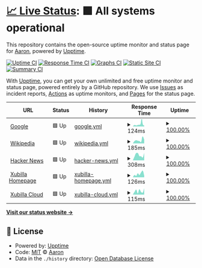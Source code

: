 # [📈 Live Status](https://upptime.xubilla.me): <!--live status--> **🟩 All systems operational**

This repository contains the open-source uptime monitor and status page for [Aaron](xubilla.me), powered by [Upptime](https://github.com/upptime/upptime).

[![Uptime CI](https://github.com/node0505/upptime/workflows/Uptime%20CI/badge.svg)](https://github.com/node0505/upptime/actions?query=workflow%3A%22Uptime+CI%22)
[![Response Time CI](https://github.com/node0505/upptime/workflows/Response%20Time%20CI/badge.svg)](https://github.com/node0505/upptime/actions?query=workflow%3A%22Response+Time+CI%22)
[![Graphs CI](https://github.com/node0505/upptime/workflows/Graphs%20CI/badge.svg)](https://github.com/node0505/upptime/actions?query=workflow%3A%22Graphs+CI%22)
[![Static Site CI](https://github.com/node0505/upptime/workflows/Static%20Site%20CI/badge.svg)](https://github.com/node0505/upptime/actions?query=workflow%3A%22Static+Site+CI%22)
[![Summary CI](https://github.com/node0505/upptime/workflows/Summary%20CI/badge.svg)](https://github.com/node0505/upptime/actions?query=workflow%3A%22Summary+CI%22)

With [Upptime](https://upptime.js.org), you can get your own unlimited and free uptime monitor and status page, powered entirely by a GitHub repository. We use [Issues](https://github.com/node0505/upptime/issues) as incident reports, [Actions](https://github.com/node0505/upptime/actions) as uptime monitors, and [Pages](https://upptime.xubilla.me) for the status page.

<!--start: status pages-->
<!-- This summary is generated by Upptime (https://github.com/upptime/upptime) -->
<!-- Do not edit this manually, your changes will be overwritten -->
<!-- prettier-ignore -->
| URL | Status | History | Response Time | Uptime |
| --- | ------ | ------- | ------------- | ------ |
| <img alt="" src="https://icons.duckduckgo.com/ip3/www.google.com.ico" height="13"> [Google](https://www.google.com) | 🟩 Up | [google.yml](https://github.com/node0505/upptime/commits/HEAD/history/google.yml) | <details><summary><img alt="Response time graph" src="./graphs/google/response-time-week.png" height="20"> 124ms</summary><br><a href="https://upptime.xubilla.me/history/google"><img alt="Response time 126" src="https://img.shields.io/endpoint?url=https%3A%2F%2Fraw.githubusercontent.com%2Fnode0505%2Fupptime%2FHEAD%2Fapi%2Fgoogle%2Fresponse-time.json"></a><br><a href="https://upptime.xubilla.me/history/google"><img alt="24-hour response time 200" src="https://img.shields.io/endpoint?url=https%3A%2F%2Fraw.githubusercontent.com%2Fnode0505%2Fupptime%2FHEAD%2Fapi%2Fgoogle%2Fresponse-time-day.json"></a><br><a href="https://upptime.xubilla.me/history/google"><img alt="7-day response time 124" src="https://img.shields.io/endpoint?url=https%3A%2F%2Fraw.githubusercontent.com%2Fnode0505%2Fupptime%2FHEAD%2Fapi%2Fgoogle%2Fresponse-time-week.json"></a><br><a href="https://upptime.xubilla.me/history/google"><img alt="30-day response time 131" src="https://img.shields.io/endpoint?url=https%3A%2F%2Fraw.githubusercontent.com%2Fnode0505%2Fupptime%2FHEAD%2Fapi%2Fgoogle%2Fresponse-time-month.json"></a><br><a href="https://upptime.xubilla.me/history/google"><img alt="1-year response time 126" src="https://img.shields.io/endpoint?url=https%3A%2F%2Fraw.githubusercontent.com%2Fnode0505%2Fupptime%2FHEAD%2Fapi%2Fgoogle%2Fresponse-time-year.json"></a></details> | <details><summary><a href="https://upptime.xubilla.me/history/google">100.00%</a></summary><a href="https://upptime.xubilla.me/history/google"><img alt="All-time uptime 100.00%" src="https://img.shields.io/endpoint?url=https%3A%2F%2Fraw.githubusercontent.com%2Fnode0505%2Fupptime%2FHEAD%2Fapi%2Fgoogle%2Fuptime.json"></a><br><a href="https://upptime.xubilla.me/history/google"><img alt="24-hour uptime 100.00%" src="https://img.shields.io/endpoint?url=https%3A%2F%2Fraw.githubusercontent.com%2Fnode0505%2Fupptime%2FHEAD%2Fapi%2Fgoogle%2Fuptime-day.json"></a><br><a href="https://upptime.xubilla.me/history/google"><img alt="7-day uptime 100.00%" src="https://img.shields.io/endpoint?url=https%3A%2F%2Fraw.githubusercontent.com%2Fnode0505%2Fupptime%2FHEAD%2Fapi%2Fgoogle%2Fuptime-week.json"></a><br><a href="https://upptime.xubilla.me/history/google"><img alt="30-day uptime 100.00%" src="https://img.shields.io/endpoint?url=https%3A%2F%2Fraw.githubusercontent.com%2Fnode0505%2Fupptime%2FHEAD%2Fapi%2Fgoogle%2Fuptime-month.json"></a><br><a href="https://upptime.xubilla.me/history/google"><img alt="1-year uptime 100.00%" src="https://img.shields.io/endpoint?url=https%3A%2F%2Fraw.githubusercontent.com%2Fnode0505%2Fupptime%2FHEAD%2Fapi%2Fgoogle%2Fuptime-year.json"></a></details>
| <img alt="" src="https://icons.duckduckgo.com/ip3/en.wikipedia.org.ico" height="13"> [Wikipedia](https://en.wikipedia.org) | 🟩 Up | [wikipedia.yml](https://github.com/node0505/upptime/commits/HEAD/history/wikipedia.yml) | <details><summary><img alt="Response time graph" src="./graphs/wikipedia/response-time-week.png" height="20"> 185ms</summary><br><a href="https://upptime.xubilla.me/history/wikipedia"><img alt="Response time 209" src="https://img.shields.io/endpoint?url=https%3A%2F%2Fraw.githubusercontent.com%2Fnode0505%2Fupptime%2FHEAD%2Fapi%2Fwikipedia%2Fresponse-time.json"></a><br><a href="https://upptime.xubilla.me/history/wikipedia"><img alt="24-hour response time 214" src="https://img.shields.io/endpoint?url=https%3A%2F%2Fraw.githubusercontent.com%2Fnode0505%2Fupptime%2FHEAD%2Fapi%2Fwikipedia%2Fresponse-time-day.json"></a><br><a href="https://upptime.xubilla.me/history/wikipedia"><img alt="7-day response time 185" src="https://img.shields.io/endpoint?url=https%3A%2F%2Fraw.githubusercontent.com%2Fnode0505%2Fupptime%2FHEAD%2Fapi%2Fwikipedia%2Fresponse-time-week.json"></a><br><a href="https://upptime.xubilla.me/history/wikipedia"><img alt="30-day response time 207" src="https://img.shields.io/endpoint?url=https%3A%2F%2Fraw.githubusercontent.com%2Fnode0505%2Fupptime%2FHEAD%2Fapi%2Fwikipedia%2Fresponse-time-month.json"></a><br><a href="https://upptime.xubilla.me/history/wikipedia"><img alt="1-year response time 209" src="https://img.shields.io/endpoint?url=https%3A%2F%2Fraw.githubusercontent.com%2Fnode0505%2Fupptime%2FHEAD%2Fapi%2Fwikipedia%2Fresponse-time-year.json"></a></details> | <details><summary><a href="https://upptime.xubilla.me/history/wikipedia">100.00%</a></summary><a href="https://upptime.xubilla.me/history/wikipedia"><img alt="All-time uptime 100.00%" src="https://img.shields.io/endpoint?url=https%3A%2F%2Fraw.githubusercontent.com%2Fnode0505%2Fupptime%2FHEAD%2Fapi%2Fwikipedia%2Fuptime.json"></a><br><a href="https://upptime.xubilla.me/history/wikipedia"><img alt="24-hour uptime 100.00%" src="https://img.shields.io/endpoint?url=https%3A%2F%2Fraw.githubusercontent.com%2Fnode0505%2Fupptime%2FHEAD%2Fapi%2Fwikipedia%2Fuptime-day.json"></a><br><a href="https://upptime.xubilla.me/history/wikipedia"><img alt="7-day uptime 100.00%" src="https://img.shields.io/endpoint?url=https%3A%2F%2Fraw.githubusercontent.com%2Fnode0505%2Fupptime%2FHEAD%2Fapi%2Fwikipedia%2Fuptime-week.json"></a><br><a href="https://upptime.xubilla.me/history/wikipedia"><img alt="30-day uptime 100.00%" src="https://img.shields.io/endpoint?url=https%3A%2F%2Fraw.githubusercontent.com%2Fnode0505%2Fupptime%2FHEAD%2Fapi%2Fwikipedia%2Fuptime-month.json"></a><br><a href="https://upptime.xubilla.me/history/wikipedia"><img alt="1-year uptime 100.00%" src="https://img.shields.io/endpoint?url=https%3A%2F%2Fraw.githubusercontent.com%2Fnode0505%2Fupptime%2FHEAD%2Fapi%2Fwikipedia%2Fuptime-year.json"></a></details>
| <img alt="" src="https://icons.duckduckgo.com/ip3/news.ycombinator.com.ico" height="13"> [Hacker News](https://news.ycombinator.com) | 🟩 Up | [hacker-news.yml](https://github.com/node0505/upptime/commits/HEAD/history/hacker-news.yml) | <details><summary><img alt="Response time graph" src="./graphs/hacker-news/response-time-week.png" height="20"> 308ms</summary><br><a href="https://upptime.xubilla.me/history/hacker-news"><img alt="Response time 313" src="https://img.shields.io/endpoint?url=https%3A%2F%2Fraw.githubusercontent.com%2Fnode0505%2Fupptime%2FHEAD%2Fapi%2Fhacker-news%2Fresponse-time.json"></a><br><a href="https://upptime.xubilla.me/history/hacker-news"><img alt="24-hour response time 428" src="https://img.shields.io/endpoint?url=https%3A%2F%2Fraw.githubusercontent.com%2Fnode0505%2Fupptime%2FHEAD%2Fapi%2Fhacker-news%2Fresponse-time-day.json"></a><br><a href="https://upptime.xubilla.me/history/hacker-news"><img alt="7-day response time 308" src="https://img.shields.io/endpoint?url=https%3A%2F%2Fraw.githubusercontent.com%2Fnode0505%2Fupptime%2FHEAD%2Fapi%2Fhacker-news%2Fresponse-time-week.json"></a><br><a href="https://upptime.xubilla.me/history/hacker-news"><img alt="30-day response time 311" src="https://img.shields.io/endpoint?url=https%3A%2F%2Fraw.githubusercontent.com%2Fnode0505%2Fupptime%2FHEAD%2Fapi%2Fhacker-news%2Fresponse-time-month.json"></a><br><a href="https://upptime.xubilla.me/history/hacker-news"><img alt="1-year response time 313" src="https://img.shields.io/endpoint?url=https%3A%2F%2Fraw.githubusercontent.com%2Fnode0505%2Fupptime%2FHEAD%2Fapi%2Fhacker-news%2Fresponse-time-year.json"></a></details> | <details><summary><a href="https://upptime.xubilla.me/history/hacker-news">100.00%</a></summary><a href="https://upptime.xubilla.me/history/hacker-news"><img alt="All-time uptime 100.00%" src="https://img.shields.io/endpoint?url=https%3A%2F%2Fraw.githubusercontent.com%2Fnode0505%2Fupptime%2FHEAD%2Fapi%2Fhacker-news%2Fuptime.json"></a><br><a href="https://upptime.xubilla.me/history/hacker-news"><img alt="24-hour uptime 100.00%" src="https://img.shields.io/endpoint?url=https%3A%2F%2Fraw.githubusercontent.com%2Fnode0505%2Fupptime%2FHEAD%2Fapi%2Fhacker-news%2Fuptime-day.json"></a><br><a href="https://upptime.xubilla.me/history/hacker-news"><img alt="7-day uptime 100.00%" src="https://img.shields.io/endpoint?url=https%3A%2F%2Fraw.githubusercontent.com%2Fnode0505%2Fupptime%2FHEAD%2Fapi%2Fhacker-news%2Fuptime-week.json"></a><br><a href="https://upptime.xubilla.me/history/hacker-news"><img alt="30-day uptime 99.95%" src="https://img.shields.io/endpoint?url=https%3A%2F%2Fraw.githubusercontent.com%2Fnode0505%2Fupptime%2FHEAD%2Fapi%2Fhacker-news%2Fuptime-month.json"></a><br><a href="https://upptime.xubilla.me/history/hacker-news"><img alt="1-year uptime 100.00%" src="https://img.shields.io/endpoint?url=https%3A%2F%2Fraw.githubusercontent.com%2Fnode0505%2Fupptime%2FHEAD%2Fapi%2Fhacker-news%2Fuptime-year.json"></a></details>
| <img alt="" src="https://icons.duckduckgo.com/ip3/xubilla.me.ico" height="13"> [Xubilla Homepage](https://xubilla.me) | 🟩 Up | [xubilla-homepage.yml](https://github.com/node0505/upptime/commits/HEAD/history/xubilla-homepage.yml) | <details><summary><img alt="Response time graph" src="./graphs/xubilla-homepage/response-time-week.png" height="20"> 126ms</summary><br><a href="https://upptime.xubilla.me/history/xubilla-homepage"><img alt="Response time 103" src="https://img.shields.io/endpoint?url=https%3A%2F%2Fraw.githubusercontent.com%2Fnode0505%2Fupptime%2FHEAD%2Fapi%2Fxubilla-homepage%2Fresponse-time.json"></a><br><a href="https://upptime.xubilla.me/history/xubilla-homepage"><img alt="24-hour response time 56" src="https://img.shields.io/endpoint?url=https%3A%2F%2Fraw.githubusercontent.com%2Fnode0505%2Fupptime%2FHEAD%2Fapi%2Fxubilla-homepage%2Fresponse-time-day.json"></a><br><a href="https://upptime.xubilla.me/history/xubilla-homepage"><img alt="7-day response time 126" src="https://img.shields.io/endpoint?url=https%3A%2F%2Fraw.githubusercontent.com%2Fnode0505%2Fupptime%2FHEAD%2Fapi%2Fxubilla-homepage%2Fresponse-time-week.json"></a><br><a href="https://upptime.xubilla.me/history/xubilla-homepage"><img alt="30-day response time 116" src="https://img.shields.io/endpoint?url=https%3A%2F%2Fraw.githubusercontent.com%2Fnode0505%2Fupptime%2FHEAD%2Fapi%2Fxubilla-homepage%2Fresponse-time-month.json"></a><br><a href="https://upptime.xubilla.me/history/xubilla-homepage"><img alt="1-year response time 103" src="https://img.shields.io/endpoint?url=https%3A%2F%2Fraw.githubusercontent.com%2Fnode0505%2Fupptime%2FHEAD%2Fapi%2Fxubilla-homepage%2Fresponse-time-year.json"></a></details> | <details><summary><a href="https://upptime.xubilla.me/history/xubilla-homepage">100.00%</a></summary><a href="https://upptime.xubilla.me/history/xubilla-homepage"><img alt="All-time uptime 100.00%" src="https://img.shields.io/endpoint?url=https%3A%2F%2Fraw.githubusercontent.com%2Fnode0505%2Fupptime%2FHEAD%2Fapi%2Fxubilla-homepage%2Fuptime.json"></a><br><a href="https://upptime.xubilla.me/history/xubilla-homepage"><img alt="24-hour uptime 100.00%" src="https://img.shields.io/endpoint?url=https%3A%2F%2Fraw.githubusercontent.com%2Fnode0505%2Fupptime%2FHEAD%2Fapi%2Fxubilla-homepage%2Fuptime-day.json"></a><br><a href="https://upptime.xubilla.me/history/xubilla-homepage"><img alt="7-day uptime 100.00%" src="https://img.shields.io/endpoint?url=https%3A%2F%2Fraw.githubusercontent.com%2Fnode0505%2Fupptime%2FHEAD%2Fapi%2Fxubilla-homepage%2Fuptime-week.json"></a><br><a href="https://upptime.xubilla.me/history/xubilla-homepage"><img alt="30-day uptime 100.00%" src="https://img.shields.io/endpoint?url=https%3A%2F%2Fraw.githubusercontent.com%2Fnode0505%2Fupptime%2FHEAD%2Fapi%2Fxubilla-homepage%2Fuptime-month.json"></a><br><a href="https://upptime.xubilla.me/history/xubilla-homepage"><img alt="1-year uptime 100.00%" src="https://img.shields.io/endpoint?url=https%3A%2F%2Fraw.githubusercontent.com%2Fnode0505%2Fupptime%2FHEAD%2Fapi%2Fxubilla-homepage%2Fuptime-year.json"></a></details>
| <img alt="" src="https://icons.duckduckgo.com/ip3/cloud.xubilla.me.ico" height="13"> [Xubilla Cloud](https://cloud.xubilla.me) | 🟩 Up | [xubilla-cloud.yml](https://github.com/node0505/upptime/commits/HEAD/history/xubilla-cloud.yml) | <details><summary><img alt="Response time graph" src="./graphs/xubilla-cloud/response-time-week.png" height="20"> 115ms</summary><br><a href="https://upptime.xubilla.me/history/xubilla-cloud"><img alt="Response time 108" src="https://img.shields.io/endpoint?url=https%3A%2F%2Fraw.githubusercontent.com%2Fnode0505%2Fupptime%2FHEAD%2Fapi%2Fxubilla-cloud%2Fresponse-time.json"></a><br><a href="https://upptime.xubilla.me/history/xubilla-cloud"><img alt="24-hour response time 204" src="https://img.shields.io/endpoint?url=https%3A%2F%2Fraw.githubusercontent.com%2Fnode0505%2Fupptime%2FHEAD%2Fapi%2Fxubilla-cloud%2Fresponse-time-day.json"></a><br><a href="https://upptime.xubilla.me/history/xubilla-cloud"><img alt="7-day response time 115" src="https://img.shields.io/endpoint?url=https%3A%2F%2Fraw.githubusercontent.com%2Fnode0505%2Fupptime%2FHEAD%2Fapi%2Fxubilla-cloud%2Fresponse-time-week.json"></a><br><a href="https://upptime.xubilla.me/history/xubilla-cloud"><img alt="30-day response time 108" src="https://img.shields.io/endpoint?url=https%3A%2F%2Fraw.githubusercontent.com%2Fnode0505%2Fupptime%2FHEAD%2Fapi%2Fxubilla-cloud%2Fresponse-time-month.json"></a><br><a href="https://upptime.xubilla.me/history/xubilla-cloud"><img alt="1-year response time 108" src="https://img.shields.io/endpoint?url=https%3A%2F%2Fraw.githubusercontent.com%2Fnode0505%2Fupptime%2FHEAD%2Fapi%2Fxubilla-cloud%2Fresponse-time-year.json"></a></details> | <details><summary><a href="https://upptime.xubilla.me/history/xubilla-cloud">100.00%</a></summary><a href="https://upptime.xubilla.me/history/xubilla-cloud"><img alt="All-time uptime 100.00%" src="https://img.shields.io/endpoint?url=https%3A%2F%2Fraw.githubusercontent.com%2Fnode0505%2Fupptime%2FHEAD%2Fapi%2Fxubilla-cloud%2Fuptime.json"></a><br><a href="https://upptime.xubilla.me/history/xubilla-cloud"><img alt="24-hour uptime 100.00%" src="https://img.shields.io/endpoint?url=https%3A%2F%2Fraw.githubusercontent.com%2Fnode0505%2Fupptime%2FHEAD%2Fapi%2Fxubilla-cloud%2Fuptime-day.json"></a><br><a href="https://upptime.xubilla.me/history/xubilla-cloud"><img alt="7-day uptime 100.00%" src="https://img.shields.io/endpoint?url=https%3A%2F%2Fraw.githubusercontent.com%2Fnode0505%2Fupptime%2FHEAD%2Fapi%2Fxubilla-cloud%2Fuptime-week.json"></a><br><a href="https://upptime.xubilla.me/history/xubilla-cloud"><img alt="30-day uptime 100.00%" src="https://img.shields.io/endpoint?url=https%3A%2F%2Fraw.githubusercontent.com%2Fnode0505%2Fupptime%2FHEAD%2Fapi%2Fxubilla-cloud%2Fuptime-month.json"></a><br><a href="https://upptime.xubilla.me/history/xubilla-cloud"><img alt="1-year uptime 100.00%" src="https://img.shields.io/endpoint?url=https%3A%2F%2Fraw.githubusercontent.com%2Fnode0505%2Fupptime%2FHEAD%2Fapi%2Fxubilla-cloud%2Fuptime-year.json"></a></details>

<!--end: status pages-->

[**Visit our status website →**](https://upptime.xubilla.me)

## 📄 License

- Powered by: [Upptime](https://github.com/upptime/upptime)
- Code: [MIT](./LICENSE) © [Aaron](xubilla.me)
- Data in the `./history` directory: [Open Database License](https://opendatacommons.org/licenses/odbl/1-0/)
